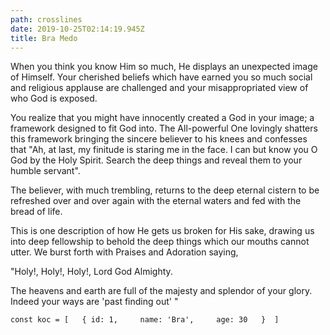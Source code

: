 ```yaml
---
path: crosslines
date: 2019-10-25T02:14:19.945Z
title: Bra Medo
---
```

When you think you know Him so much, He displays an unexpected image of Himself. Your cherished beliefs which have earned you so much social and religious applause are challenged and your misappropriated view of who God is exposed.

You realize that you might have innocently created a God in your image; a framework designed to fit God into. The All-powerful One lovingly shatters this framework bringing the sincere believer to his knees and confesses that "Ah, at last, my finitude is staring me in the face. I can but know you O God by the Holy Spirit. Search the deep things and reveal them to your humble servant".

The believer, with much trembling, returns to the deep eternal cistern to be refreshed over and over again with the eternal waters and fed with the bread of life.

This is one description of how He gets us broken for His sake, drawing us into deep fellowship to behold the deep things which our mouths cannot utter. We burst forth with Praises and Adoration saying,

"Holy!, Holy!, Holy!, Lord God Almighty.

The heavens and earth are full of the majesty and splendor of your glory. Indeed your ways are 'past finding out' "

```
const koc = [   { id: 1,     name: 'Bra',     age: 30   }  ]
```
